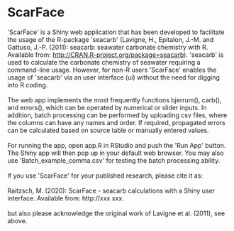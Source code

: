# ScarFace
'ScarFace' is a Shiny web application that has been developed to facilitate the usage of the R-package 'seacarb' 
(Lavigne, H., Epitalon, J.-M. and Gattuso, J.-P. (2011): seacarb: seawater carbonate chemistry with R. 
Available from: http://CRAN.R-project.org/package=seacarb).
'seacarb' is used to calculate the carbonate chemistry of seawater requiring a command-line usage. However, for non-R users
'ScarFace' enables the usage of 'seacarb' via an user interface (ui) without the need for digging into R coding.
<br><br>
The web app implements the most frequently functions bjerrum(), carb(), and errors(), which can be operated by numerical or 
slider inputs. In addition, batch processing can be performed by uploading csv files, where the columns can have any names
and order. If required, propagated errors can be calculated based on source table or manually entered values.
<br><br>
For running the app, open app.R in RStudio and push the 'Run App' button. The Shiny app will then pop up in your default web browser. You may also use 'Batch_example_comma.csv' for testing the batch processing ability.
<br><br>
If you use 'ScarFace' for your published research, please cite it as:
<br><br>
Raitzsch, M. (2020): ScarFace - seacarb calculations with a Shiny user interface. Available from: http://xxx xxx.
<br><br>
but also please acknowledge the original work of Lavigne et al. (2011), see above.
